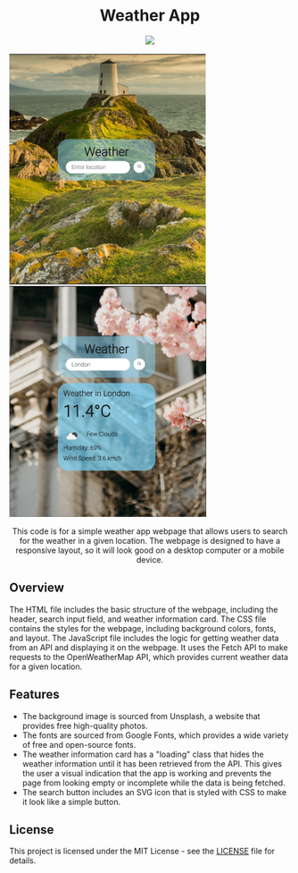 <h1 align="center">Weather App</h1>

<p align="center">
  <img src="https://img.shields.io/badge/License-MIT-blue.svg">
</p>


![Enter Location](https://github.com/carolinygaldino/Weather-App/blob/main/Weather%20App/Images/Enter-location.png)
![Weather  In Location](https://github.com/carolinygaldino/Weather-App/blob/main/Weather%20App/Images/Inf.png)


<p align="center">
  This code is for a simple weather app webpage that allows users to search for the weather in a given location. The webpage is designed to have a responsive layout, so it will look good on a desktop computer or a mobile device.
</p>

## Overview

The HTML file includes the basic structure of the webpage, including the header, search input field, and weather information card. The CSS file contains the styles for the webpage, including background colors, fonts, and layout. The JavaScript file includes the logic for getting weather data from an API and displaying it on the webpage. It uses the Fetch API to make requests to the OpenWeatherMap API, which provides current weather data for a given location.

## Features

- The background image is sourced from Unsplash, a website that provides free high-quality photos.
- The fonts are sourced from Google Fonts, which provides a wide variety of free and open-source fonts.
- The weather information card has a "loading" class that hides the weather information until it has been retrieved from the API. This gives the user a visual indication that the app is working and prevents the page from looking empty or incomplete while the data is being fetched.
- The search button includes an SVG icon that is styled with CSS to make it look like a simple button.

## License

This project is licensed under the MIT License - see the [LICENSE](LICENSE) file for details.
